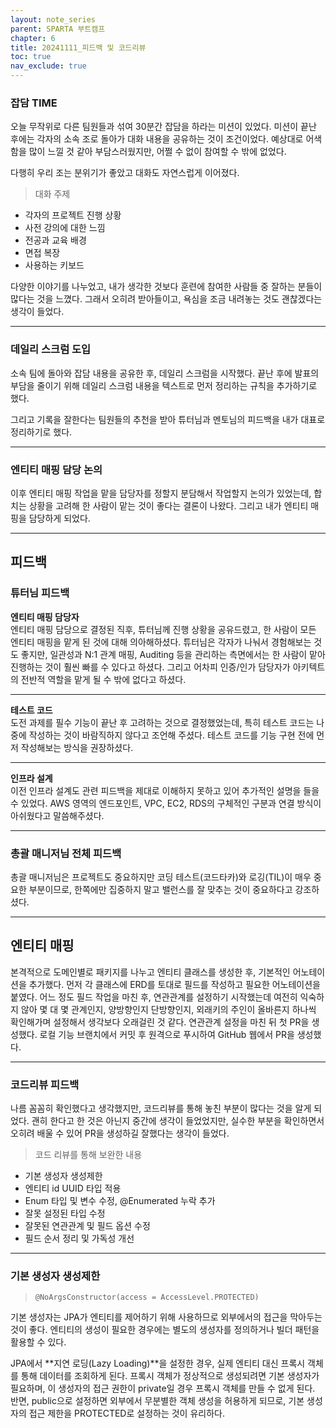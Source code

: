 ```yaml
---
layout: note_series
parent: SPARTA 부트캠프
chapter: 6
title: 20241111_피드백 및 코드리뷰
toc: true
nav_exclude: true
---
```


### 잡담 TIME
오늘 무작위로 다른 팀원들과 섞여 30분간 잡담을 하라는 미션이 있었다. 
미션이 끝난 후에는 각자의 소속 조로 돌아가 대화 내용을 공유하는 것이 조건이었다. 
예상대로 어색함을 많이 느낄 것 같아 부담스러웠지만, 어쩔 수 없이 참여할 수 밖에 없었다.

다행히 우리 조는 분위기가 좋았고 대화도 자연스럽게 이어졌다. 

> 대화 주제
- 각자의 프로젝트 진행 상황
- 사전 강의에 대한 느낌
- 전공과 교육 배경
- 면접 복장
- 사용하는 키보드

다양한 이야기를 나누었고, 내가 생각한 것보다 훈련에 참여한 사람들 중 잘하는 분들이 많다는 것을 느꼈다. 
그래서 오히려 받아들이고, 욕심을 조금 내려놓는 것도 괜찮겠다는 생각이 들었다.

---

### 데일리 스크럼 도입
소속 팀에 돌아와 잡담 내용을 공유한 후, 데일리 스크럼을 시작했다.
끝난 후에 발표의 부담을 줄이기 위해 데일리 스크럼 내용을 텍스트로 먼저 정리하는 규칙을 추가하기로 했다.

그리고 기록을 잘한다는 팀원들의 추천을 받아 튜터님과 멘토님의 피드백을 내가 대표로 정리하기로 했다. 

---

### 엔티티 매핑 담당 논의
이후 엔티티 매핑 작업을 맡을 담당자를 정할지 분담해서 작업할지 논의가 있었는데, 
합치는 상황을 고려해 한 사람이 맡는 것이 좋다는 결론이 나왔다.
그리고 내가 엔티티 매핑을 담당하게 되었다.

---

## 피드백
### 튜터님 피드백
**엔티티 매핑 담당자**  
엔티티 매핑 담당으로 결정된 직후, 튜터님께 진행 상황을 공유드렸고, 한 사람이 모든 엔티티 매핑을 맡게 된 것에 대해 의아해하셨다. 
튜터님은 각자가 나눠서 경험해보는 것도 좋지만, 
일관성과 N:1 관계 매핑, Auditing 등을 관리하는 측면에서는 한 사람이 맡아 진행하는 것이 훨씬 빠를 수 있다고 하셨다.
그리고 어차피 인증/인가 담당자가 아키텍트의 전반적 역할을 맡게 될 수 밖에 없다고 하셨다.

---

**테스트 코드**  
도전 과제를 필수 기능이 끝난 후 고려하는 것으로 결정했었는데, 
특히 테스트 코드는 나중에 작성하는 것이 바람직하지 않다고 조언해 주셨다. 
테스트 코드를 기능 구현 전에 먼저 작성해보는 방식을 권장하셨다.

---

**인프라 설계**  
이전 인프라 설계도 관련 피드백을 제대로 이해하지 못하고 있어 추가적인 설명을 들을 수 있었다. 
AWS 영역의 엔드포인트, VPC, EC2, RDS의 구체적인 구분과 연결 방식이 아쉬웠다고 말씀해주셨다.

---

### 총괄 매니저님 전체 피드백
총괄 매니저님은 프로젝트도 중요하지만 코딩 테스트(코드타카)와 로깅(TIL)이 매우 중요한 부분이므로, 
한쪽에만 집중하지 말고 밸런스를 잘 맞추는 것이 중요하다고 강조하셨다.

---

## 엔티티 매핑
본격적으로 도메인별로 패키지를 나누고 엔티티 클래스를 생성한 후, 기본적인 어노테이션을 추가했다. 
먼저 각 클래스에 ERD를 토대로 필드를 작성하고 필요한 어노테이션을 붙였다. 
어느 정도 필드 작업을 마친 후, 연관관계를 설정하기 시작했는데 
여전히 익숙하지 않아 몇 대 몇 관계인지, 양방향인지 단방향인지, 외래키의 주인이 올바른지 하나씩 확인해가며 설정해서 생각보다 오래걸린 것 같다.
연관관계 설정을 마친 뒤 첫 PR을 생성했다. 로컬 기능 브랜치에서 커밋 후 원격으로 푸시하여 GitHub 웹에서 PR을 생성했다.

---

### 코드리뷰 피드백
나름 꼼꼼히 확인했다고 생각했지만, 코드리뷰를 통해 놓친 부분이 많다는 것을 알게 되었다. 
괜히 한다고 한 것은 아닌지 중간에 생각이 들었었지만, 실수한 부분을 확인하면서 오히려 배울 수 있어 PR을 생성하길 잘했다는 생각이 들었다. 

> 코드 리뷰를 통해 보완한 내용

- 기본 생성자 생성제한
- 엔티티 id UUID 타입 적용
- Enum 타입 및 변수 수정, @Enumerated 누락 추가
- 잘못 설정된 타입 수정
- 잘못된 연관관계 및 필드 옵션 수정
- 필드 순서 정리 및 가독성 개선

---

### 기본 생성자 생성제한
> `@NoArgsConstructor(access = AccessLevel.PROTECTED)`

기본 생성자는 JPA가 엔티티를 제어하기 위해 사용하므로 외부에서의 접근을 막아두는 것이 좋다. 
엔티티의 생성이 필요한 경우에는 별도의 생성자를 정의하거나 빌더 패턴을 활용할 수 있다.

JPA에서 **지연 로딩(Lazy Loading)**을 설정한 경우, 실제 엔티티 대신 프록시 객체를 통해 데이터를 조회하게 된다. 
프록시 객체가 정상적으로 생성되려면 기본 생성자가 필요하며, 이 생성자의 접근 권한이 private일 경우 프록시 객체를 만들 수 없게 된다. 
반면, public으로 설정하면 외부에서 무분별한 객체 생성을 허용하게 되므로, 
기본 생성자의 접근 제한을 PROTECTED로 설정하는 것이 유리하다.

